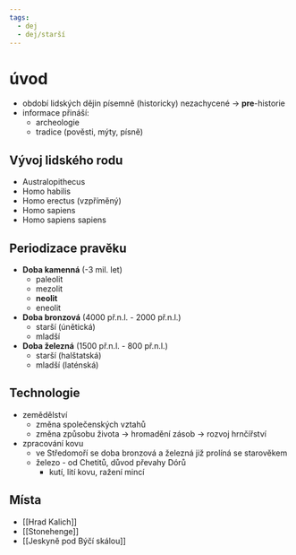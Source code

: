 ```yaml
---
tags:
  - dej
  - dej/starší
---
```

# úvod
- období lidských dějin písemně (historicky) nezachycené
-> **pre**-historie
- informace přináší:
	- archeologie
	- tradice (pověsti, mýty, písně)

## Vývoj lidského rodu
- Australopithecus
- Homo habilis
- Homo erectus (vzpříměný)
- Homo sapiens
- Homo sapiens sapiens

## Periodizace pravěku
- **Doba kamenná** (-3 mil. let)
	- paleolit
	- mezolit
	- **neolit**
	- eneolit
- **Doba bronzová** (4000 př.n.l. - 2000 př.n.l.)
	- starší (únětická)
	- mladší
- **Doba železná** (1500 př.n.l. - 800 př.n.l.)
	- starší (halštatská)
	- mladší (laténská)

## Technologie
- zemědělství
	- změna společenských vztahů
	- změna způsobu života -> hromadění zásob -> rozvoj hrnčířství
- zpracování kovu
	- ve Středomoří se doba bronzová a železná již prolíná se starověkem
	- železo - od Chetitů, důvod převahy Dórů
		- kutí, lití kovu, ražení mincí

## Místa
- [[Hrad Kalich]]
- [[Stonehenge]]
- [[Jeskyně pod Býčí skálou]]